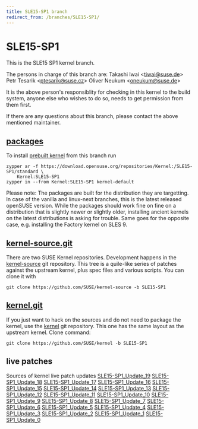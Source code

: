 ```yaml
---
title: SLE15-SP1 branch
redirect_from: /branches/SLE15-SP1/
---
```

# SLE15-SP1
This is the SLE15 SP1 kernel branch.

The persons in charge of this branch are:
Takashi Iwai <[tiwai@suse.de](mailto:tiwai@suse.de?subject=SLE15-SP1%20branch)>
Petr Tesarik <[ptesarik@suse.cz](mailto:ptesarik@suse.cz?subject=SLE15-SP1%20branch)>
Oliver Neukum <[oneukum@suse.de](mailto:oneukum@suse.de?subject=SLE15-SP1%20branch)>

It is the above person's responsiblity for checking in this kernel to
the build system, anyone else who wishes to do so, needs to get
permission from them first.

If there are any questions about this branch, please contact the above
mentioned maintainer.


## [packages](https://download.opensuse.org/repositories/Kernel:/SLE15-SP1)
To install
[prebuilt kernel](https://download.opensuse.org/repositories/Kernel:/SLE15-SP1)
from this branch run

```
zypper ar -f https://download.opensuse.org/repositories/Kernel:/SLE15-SP1/standard \
    Kernel:SLE15-SP1
zypper in --from Kernel:SLE15-SP1 kernel-default
```

Please note: The packages are built for the distribution they are
targetting. In case of the vanilla and linux-next branches, this is the
latest released openSUSE version. While the packages should work fine on
fine on a distribution that is slightly newer or slightly older,
installing ancient kernels on the latest distributions is asking for
trouble. Same goes for the opposite case, e.g. installing the Factory
kernel on SLES 9.

## [kernel-source.git](https://github.com/SUSE/kernel-source/tree/SLE15-SP1)
There are two SUSE Kernel repositories. Development happens in the
[kernel-source](https://github.com/SUSE/kernel-source/tree/SLE15-SP1)
git repository. This tree is a quile-like series of patches against the
upstream kernel, plus spec files and various scripts. You can clone it
with

```
git clone https://github.com/SUSE/kernel-source -b SLE15-SP1
```

## [kernel.git](https://github.com/SUSE/kernel/tree/SLE15-SP1)
If you just want to hack on the sources and do not need to package the
kernel, use the [kernel](https://github.com/SUSE/kernel/tree/SLE15-SP1)
git repository. This one has the same layout as the upstream kernel. Clone
command:

```
git clone https://github.com/SUSE/kernel -b SLE15-SP1
```

## live patches
Sources of kernel live patch updates [SLE15-SP1_Update_19](https://github.com/SUSE/kernel-livepatch/tree/SLE15-SP1_Update_19) [SLE15-SP1_Update_18](https://github.com/SUSE/kernel-livepatch/tree/SLE15-SP1_Update_18) [SLE15-SP1_Update_17](https://github.com/SUSE/kernel-livepatch/tree/SLE15-SP1_Update_17) [SLE15-SP1_Update_16](https://github.com/SUSE/kernel-livepatch/tree/SLE15-SP1_Update_16) [SLE15-SP1_Update_15](https://github.com/SUSE/kernel-livepatch/tree/SLE15-SP1_Update_15) [SLE15-SP1_Update_14](https://github.com/SUSE/kernel-livepatch/tree/SLE15-SP1_Update_14) [SLE15-SP1_Update_13](https://github.com/SUSE/kernel-livepatch/tree/SLE15-SP1_Update_13) [SLE15-SP1_Update_12](https://github.com/SUSE/kernel-livepatch/tree/SLE15-SP1_Update_12) [SLE15-SP1_Update_11](https://github.com/SUSE/kernel-livepatch/tree/SLE15-SP1_Update_11) [SLE15-SP1_Update_10](https://github.com/SUSE/kernel-livepatch/tree/SLE15-SP1_Update_10) [SLE15-SP1_Update_9](https://github.com/SUSE/kernel-livepatch/tree/SLE15-SP1_Update_9) [SLE15-SP1_Update_8](https://github.com/SUSE/kernel-livepatch/tree/SLE15-SP1_Update_8) [SLE15-SP1_Update_7](https://github.com/SUSE/kernel-livepatch/tree/SLE15-SP1_Update_7) [SLE15-SP1_Update_6](https://github.com/SUSE/kernel-livepatch/tree/SLE15-SP1_Update_6) [SLE15-SP1_Update_5](https://github.com/SUSE/kernel-livepatch/tree/SLE15-SP1_Update_5) [SLE15-SP1_Update_4](https://github.com/SUSE/kernel-livepatch/tree/SLE15-SP1_Update_4) [SLE15-SP1_Update_3](https://github.com/SUSE/kernel-livepatch/tree/SLE15-SP1_Update_3) [SLE15-SP1_Update_2](https://github.com/SUSE/kernel-livepatch/tree/SLE15-SP1_Update_2) [SLE15-SP1_Update_1](https://github.com/SUSE/kernel-livepatch/tree/SLE15-SP1_Update_1) [SLE15-SP1_Update_0](https://github.com/SUSE/kernel-livepatch/tree/SLE15-SP1_Update_0)
